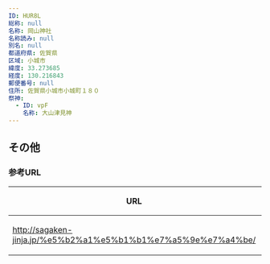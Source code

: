 ```yaml
---
ID: HUR8L
総称: null
名称: 岡山神社
名称読み: null
別名: null
都道府県: 佐賀県
区域: 小城市
緯度: 33.273685
経度: 130.216843
郵便番号: null
住所: 佐賀県小城市小城町１８０
祭神:
  - ID: vpF
    名称: 大山津見神
---
```


## その他

### 参考URL

| URL                                                           | 説明   |
| ------------------------------------------------------------- | ------ |
| http://sagaken-jinja.jp/%e5%b2%a1%e5%b1%b1%e7%a5%9e%e7%a4%be/ | 神社庁 |
